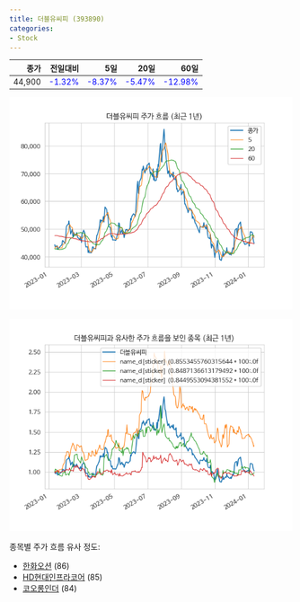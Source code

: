 ```yaml
---
title: 더블유씨피 (393890)
categories:
- Stock
---
```


|종가|전일대비|5일|20일|60일|
|---:|-------:|--:|---:|---:|
|44,900|<span style="color: blue">-1.32%</span>|<span style="color: blue">-8.37%</span>|<span style="color: blue">-5.47%</span>|<span style="color: blue">-12.98%</span>|


<!-- more -->

![393890](/assets/images/stock/393890.png)

![393890](/assets/images/stock/393890_sim.png)

종목별 주가 흐름 유사 정도:
- [한화오션](/stock/042660/) (86)
- [HD현대인프라코어](/stock/042670/) (85)
- [코오롱인더](/stock/120110/) (84)